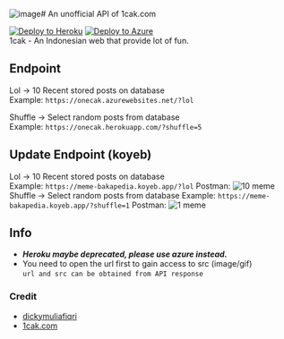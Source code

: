 ![image](https://github.com/rixkyduwi/onecak/assets/55983435/9c0abf66-1981-4083-9c2b-cf786ccea631)# An unofficial API of 1cak.com

[![Deploy to Heroku](https://github.com/dickymuliafiqri/onecak/actions/workflows/heroku.yml/badge.svg)](https://github.com/dickymuliafiqri/onecak/actions/workflows/heroku.yml)
[![Deploy to Azure](https://github.com/dickymuliafiqri/onecak/actions/workflows/azure.yml/badge.svg)](https://github.com/dickymuliafiqri/onecak/actions/workflows/main_onecak.yml)  
1cak - An Indonesian web that provide lot of fun.

## Endpoint

Lol -> 10 Recent stored posts on database  
Example: `https://onecak.azurewebsites.net/?lol`

Shuffle -> Select random posts from database  
Example: `https://onecak.herokuapp.com/?shuffle=5`

## Update Endpoint (koyeb)

Lol -> 10 Recent stored posts on database  
Example: `https://meme-bakapedia.koyeb.app/?lol`
Postman:
![10 meme](./Screenshoot-1.png)
Shuffle -> Select random posts from database 
Example: `https://meme-bakapedia.koyeb.app/?shuffle=1`
Postman:
![1 meme](./Screenshoot-2.png)
## Info

- **_Heroku maybe deprecated, please use azure instead._**
- You need to open the url first to gain access to src (image/gif)  
   `url and src can be obtained from API response`

### Credit

- [dickymuliafiqri](https://github.com/dickymuliafiqri)
- [1cak.com](https://1cak.com)
